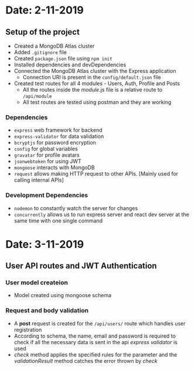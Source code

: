 # Date: 2-11-2019
## Setup of the project
* Created a MongoDB Atlas cluster
* Added `.gitignore` file
* Created `package.json` file using `npm init`
* Installed dependencies and devDependencies
* Connected the MongoDB Atlas cluster with the Express application
    * Connection URI is present in the `config/default.json` file
* Created test routes for all 4 modules - Users, Auth, Profile and Posts
    * All the routes inside the _module_.js file is a relative route to `/api/module` 
    * All test routes are tested using postman and they are working

### Dependencies

* `express` web framework for backend
* `express-validator` for data validation
* `bcryptjs` for password encryption
* `config` for global variables
* `gravatar` for profile avatars
* `jsonwebtoken` for using JWT
* `mongoose` interacts with MongoDB
* `request` allows making HTTP request to other APIs. [Mainly used for calling internal APIs]

### Development Dependencies

* `nodemon` to constantly watch the server for changes
* `concurrently` allows us to run express server and react dev server at the same time with one single command

# Date: 3-11-2019
## User API routes and JWT Authentication
### User model createion
* Model created using mongoose schema

### Request and body validation
* A __post__ request is created for the `/api/users/` route which handles user registration
* According to schema, the name, email and password is required to check if all the necessary data is sent in the api _express validator_ is used
* _check_ method applies the specified rules for the parameter and the _validationResult_ method catches the error thrown by *check*